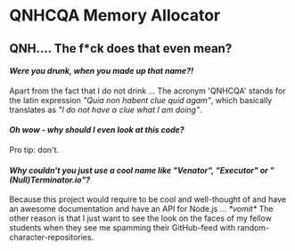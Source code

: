 # QNHCQA Memory Allocator

## QNH.... The f*ck does that even mean?
#### _Were you drunk, when you made up that name?!_
Apart from the fact that I do not drink ... The acronym 'QNHCQA' stands for  the latin expression _"Quia non habent clue quid agam"_, which basically translates as _"I do not have a clue what I am doing"_.

#### _Oh wow - why should I even look at this code?_
Pro tip: don't.

#### _Why couldn't you just use a cool name like "Venator", "Executor" or "(Null)Terminator.io"?_
Because this project would require to be cool and well-thought of and have an awesome documentation and have an API for Node.js ... _\*vomit\*_
The other reason is that I just want to see the look on the faces of my fellow students when they see me spamming their GitHub-feed with random-character-repositories.
